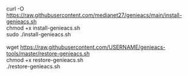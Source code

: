 curl -O https://raw.githubusercontent.com/medianet27/genieacs/main/install-genieacs.sh
<br/>
chmod +x install-genieacs.sh
<br/>
sudo ./install-genieacs.sh
<br/>
<br/>
wget https://raw.githubusercontent.com/USERNAME/genieacs-tools/master/restore-genieacs.sh
<br/>
chmod +x restore-genieacs.sh
<br/>
./restore-genieacs.sh
